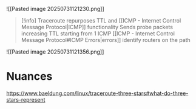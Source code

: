 ![[Pasted image 20250731121230.png]]

> [!info]
> Traceroute repurposes TTL and [[ICMP - Internet Control Message Protocol|ICMP]] functionality 
> Sends probe packets increasing TTL starting from 1
> ICMP [[ICMP - Internet Control Message Protocol#ICMP Errors|errors]] identify routers on the path

![[Pasted image 20250731121356.png]]
# Nuances
https://www.baeldung.com/linux/traceroute-three-stars#what-do-three-stars-represent